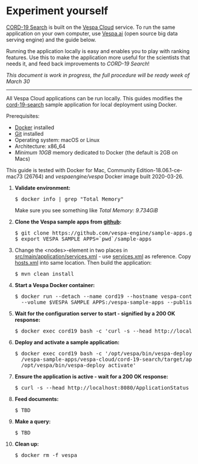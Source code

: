 <!-- Copyright Verizon Media. Licensed under the terms of the Apache 2.0 license. See LICENSE in the project root. -->
# Experiment yourself
[CORD-19 Search](https://cord19.vespa.ai/) is built on the [Vespa Cloud](https://cloud.vespa.ai/) service.
To run the same application on your own computer,
use [Vespa.ai](https://vespa.ai/) (open source big data serving engine) and the guide below.

Running the application locally is easy and enables you to play with ranking features.
Use this to make the application more useful for the scientists that needs it,
and feed back improvements to _CORD-19 Search_!

*This document is work in progress, the full procedure will be ready week of March 30*

----

All Vespa Cloud applications can be run locally.
This guides modifies the [cord-19-search](.)
sample application for local deployment using Docker.

Prerequisites:
* [Docker](https://docs.docker.com/engine/installation/) installed
* [Git](https://git-scm.com/downloads) installed
* Operating system: macOS or Linux
* Architecture: x86_64
* *Minimum 10GB* memory dedicated to Docker (the default is 2GB on Macs)

This guide is tested with Docker for Mac, Community Edition-18.06.1-ce-mac73 (26764) and
<em>vespaengine/vespa</em> Docker image built 2020-03-26.

<ol>
<li>
    <p><strong>Validate environment:</strong></p>
<pre>
$ docker info | grep "Total Memory"
</pre>
    <p>Make sure you see something like <em>Total Memory: 9.734GiB</em></p>
</li>

<li>
    <p><strong>Clone the Vespa sample apps from <a href="/">github</a>:</strong></p>
<pre>
$ git clone https://github.com/vespa-engine/sample-apps.git
$ export VESPA_SAMPLE_APPS=`pwd`/sample-apps
</pre>
</li>

<li>
    <p>Change the &lt;nodes&gt;-element in two places in
    <a href="src/main/application/services.xml">src/main/application/services.xml</a>
    - use <a href="/sample-apps/album-recommendation-selfhosted/src/main/application/services.xml">services.xml</a>
    as reference.
    Copy <a href="/sample-apps/album-recommendation-selfhosted/src/main/application/hosts.xml">hosts.xml</a>
    into same location.
    Then build the application:
    </p>
<pre>
$ mvn clean install
</pre>
</li>

<li>
    <p><strong>Start a Vespa Docker container:</strong></p>
<pre>
$ docker run --detach --name cord19 --hostname vespa-container --privileged \
  --volume $VESPA_SAMPLE_APPS:/vespa-sample-apps --publish 8080:8080 vespaengine/vespa
</pre>
</li>

<li>
    <p><strong>Wait for the configuration server to start - signified by a 200 OK response:</strong></p>
<pre>
$ docker exec cord19 bash -c 'curl -s --head http://localhost:19071/ApplicationStatus'
</pre>
</li>

<li>
    <p><strong>Deploy and activate a sample application:</strong></p>
<pre>
$ docker exec cord19 bash -c '/opt/vespa/bin/vespa-deploy prepare \
  /vespa-sample-apps/vespa-cloud/cord-19-search/target/application.zip &amp;&amp; \
  /opt/vespa/bin/vespa-deploy activate'
</pre>
</li>

<li>
    <p><strong>Ensure the application is active - wait for a 200 OK response:</strong></p>
<pre>
$ curl -s --head http://localhost:8080/ApplicationStatus
</pre>
</li>

<li>
    <p><strong>Feed documents:</strong></p>
<pre>
$ TBD
</pre>
</li>

<li>
    <p><strong>Make a query:</strong></p>
<pre>
$ TBD
</pre>
</li>

<li>
    <p><strong>Clean up:</strong></p>
<pre>
$ docker rm -f vespa
</pre>
</li>

</ol>
